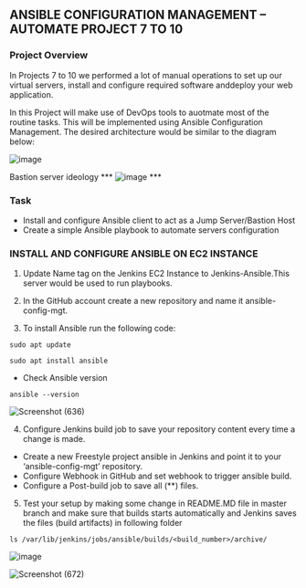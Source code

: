 ## ANSIBLE CONFIGURATION MANAGEMENT – AUTOMATE PROJECT 7 TO 10
### Project Overview



In Projects 7 to 10 we performed a lot of manual operations to set up our virtual servers, install and configure required software anddeploy your web application.

In this Project will make use of DevOps tools to auotmate most of the routine tasks. This will be implemented using Ansible Configuration Management. The desired architecture would be similar to the diagram below:

![image](https://github.com/ettebaDwop/dareyProject11/assets/7973831/a38ab1f6-e682-4185-bffa-2b7331e24ba1)



Bastion server ideology *** ![image](https://github.com/ettebaDwop/dareyProject11/assets/7973831/cf4008de-4b30-48d1-bcc3-3a07ba034c47)  ***



### Task
- Install and configure Ansible client to act as a Jump Server/Bastion Host
- Create a simple Ansible playbook to automate servers configuration

### INSTALL AND CONFIGURE ANSIBLE ON EC2 INSTANCE
1. Update Name tag on the Jenkins EC2 Instance to Jenkins-Ansible.This server would be used to run playbooks.
2. In the  GitHub account create a new repository and name it ansible-config-mgt.

3. To install Ansible run the following code:
 
```
sudo apt update

sudo apt install ansible
```

* Check Ansible version
  
` ansible --version `


![Screenshot (636)](https://github.com/ettebaDwop/dareyProject11/assets/7973831/d7798f28-5144-4a1b-a3ba-fded811e186a)



4. Configure Jenkins build job to save your repository content every time a change is made.

* Create a new Freestyle project ansible in Jenkins and point it to your ‘ansible-config-mgt’ repository.
* Configure Webhook in GitHub and set webhook to trigger ansible build.
* Configure a Post-build job to save all (**) files.
5. Test your setup by making some change in README.MD file in master branch and make sure that builds starts automatically and Jenkins saves the files (build artifacts) in following folder

`ls /var/lib/jenkins/jobs/ansible/builds/<build_number>/archive/`

![image](https://github.com/ettebaDwop/dareyProject11/assets/7973831/bf625200-b926-4582-9479-6ed489827df9)



![Screenshot (672)](https://github.com/ettebaDwop/dareyProject11/assets/7973831/7ca9055d-4aa9-42ba-aafb-ff02c8e415a2)

